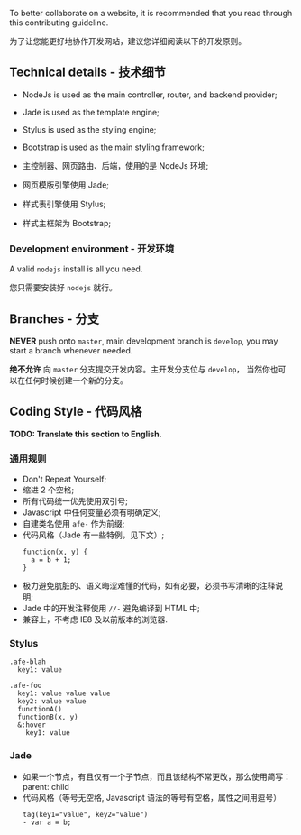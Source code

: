 To better collaborate on a website, it is recommended that you read through
this contributing guideline.

为了让您能更好地协作开发网站，建议您详细阅读以下的开发原则。

## Technical details - 技术细节

- NodeJs is used as the main controller, router, and backend provider;
- Jade is used as the template engine;
- Stylus is used as the styling engine;
- Bootstrap is used as the main styling framework;

- 主控制器、网页路由、后端，使用的是 NodeJs 环境;
- 网页模版引擎使用 Jade;
- 样式表引擎使用 Stylus;
- 样式主框架为 Bootstrap;

### Development environment - 开发环境

A valid `nodejs` install is all you need.

您只需要安装好 `nodejs` 就行。

## Branches - 分支

**NEVER** push onto `master`, main development branch is `develop`, you
may start a branch whenever needed.

**绝不允许** 向 `master` 分支提交开发内容。主开发分支位与 `develop`，
当然你也可以在任何时候创建一个新的分支。

## Coding Style - 代码风格

**TODO: Translate this section to English.**
### 通用规则

- Don't Repeat Yourself;
- 缩进 2 个空格;
- 所有代码统一优先使用双引号;
- Javascript 中任何变量必须有明确定义;
- 自建类名使用 `afe-` 作为前缀;
- 代码风格（Jade 有一些特例，见下文）;
  ```
  function(x, y) {
    a = b + 1;
  }
  ```
- 极力避免肮脏的、语义晦涩难懂的代码，如有必要，必须书写清晰的注释说明;
- Jade 中的开发注释使用 `//-` 避免编译到 HTML 中;
- 兼容上，不考虑 IE8 及以前版本的浏览器.

### Stylus

```
.afe-blah
  key1: value

.afe-foo
  key1: value value value
  key2: value value
  functionA()
  functionB(x, y)
  &:hover
    key1: value
```

### Jade

- 如果一个节点，有且仅有一个子节点，而且该结构不常更改，那么使用简写：parent: child
- 代码风格（等号无空格, Javascript 语法的等号有空格，属性之间用逗号）
  ```
  tag(key1="value", key2="value")
  - var a = b;
  ```
